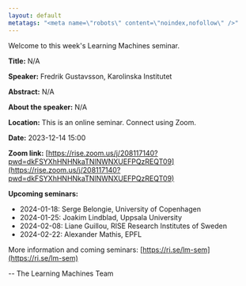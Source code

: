 ```yaml
---
layout: default
metatags: "<meta name=\"robots\" content=\"noindex,nofollow\" />"
---
```

Welcome to this week's Learning Machines seminar.

**Title:** N/A

**Speaker:** Fredrik Gustavsson, Karolinska Institutet

**Abstract:** N/A

**About the speaker:** N/A

**Location:** This is an online seminar. Connect using Zoom.

**Date:** 2023-12-14 15:00

**Zoom link:** [https://rise.zoom.us/j/208117140?pwd=dkFSYXhHNHNkaTNlNWNXUEFPQzREQT09](https://rise.zoom.us/j/208117140?pwd=dkFSYXhHNHNkaTNlNWNXUEFPQzREQT09)

**Upcoming seminars:**

* 2024-01-18: Serge Belongie, University of Copenhagen
* 2024-01-25: Joakim Lindblad, Uppsala University
* 2024-02-08: Liane Guillou, RISE Research Institutes of Sweden
* 2024-02-22: Alexander Mathis, EPFL

More information and coming seminars: [https://ri.se/lm-sem](https://ri.se/lm-sem)

-- The Learning Machines Team

